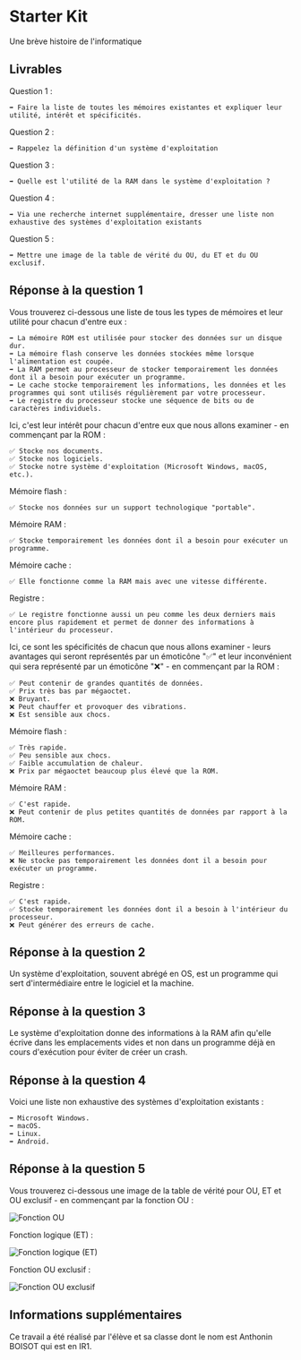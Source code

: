 # Starter Kit

Une brève histoire de l'informatique

## Livrables

Question 1 :

```
➡️ Faire la liste de toutes les mémoires existantes et expliquer leur utilité, intérêt et spécificités.
```

Question 2 :

```
➡️ Rappelez la définition d'un système d'exploitation
```

Question 3 :

```
➡️ Quelle est l'utilité de la RAM dans le système d'exploitation ?
```

Question 4 :

```
➡️ Via une recherche internet supplémentaire, dresser une liste non exhaustive des systèmes d'exploitation existants
```

Question 5 :

```
➡️ Mettre une image de la table de vérité du OU, du ET et du OU exclusif.
```

## Réponse à la question 1

Vous trouverez ci-dessous une liste de tous les types de mémoires et leur utilité pour chacun d'entre eux :

```
➡️ La mémoire ROM est utilisée pour stocker des données sur un disque dur.
➡️ La mémoire flash conserve les données stockées même lorsque l'alimentation est coupée.
➡️ La RAM permet au processeur de stocker temporairement les données dont il a besoin pour exécuter un programme.
➡️ Le cache stocke temporairement les informations, les données et les programmes qui sont utilisés régulièrement par votre processeur.
➡️ Le registre du processeur stocke une séquence de bits ou de caractères individuels.
```

Ici, c'est leur intérêt pour chacun d'entre eux que nous allons examiner - en commençant par la ROM :

```
✅ Stocke nos documents.
✅ Stocke nos logiciels.
✅ Stocke notre système d'exploitation (Microsoft Windows, macOS, etc.).
```

Mémoire flash :

```
✅ Stocke nos données sur un support technologique "portable".
```

Mémoire RAM :

```
✅ Stocke temporairement les données dont il a besoin pour exécuter un programme.
```

Mémoire cache :

```
✅ Elle fonctionne comme la RAM mais avec une vitesse différente.
```

Registre :

```
✅ Le registre fonctionne aussi un peu comme les deux derniers mais encore plus rapidement et permet de donner des informations à l'intérieur du processeur.
```

Ici, ce sont les spécificités de chacun que nous allons examiner - leurs avantages qui seront représentés par un émoticône "✅" et leur inconvénient qui sera représenté par un émoticône "❌" - en commençant par la ROM :

```
✅ Peut contenir de grandes quantités de données.
✅ Prix très bas par mégaoctet.
❌ Bruyant.
❌ Peut chauffer et provoquer des vibrations.
❌ Est sensible aux chocs.
```

Mémoire flash :

```
✅ Très rapide.
✅ Peu sensible aux chocs.
✅ Faible accumulation de chaleur.
❌ Prix par mégaoctet beaucoup plus élevé que la ROM.
```

Mémoire RAM :

```
✅ C'est rapide.
❌ Peut contenir de plus petites quantités de données par rapport à la ROM.
```

Mémoire cache :

```
✅ Meilleures performances.
❌ Ne stocke pas temporairement les données dont il a besoin pour exécuter un programme.
```

Registre :

```
✅ C'est rapide.
✅ Stocke temporairement les données dont il a besoin à l'intérieur du processeur.
❌ Peut générer des erreurs de cache.
```

## Réponse à la question 2

Un système d'exploitation, souvent abrégé en OS, est un programme qui sert d'intermédiaire entre le logiciel et la machine.

## Réponse à la question 3

Le système d'exploitation donne des informations à la RAM afin qu'elle écrive dans les emplacements vides et non dans un programme déjà en cours d'exécution pour éviter de créer un crash.

## Réponse à la question 4

Voici une liste non exhaustive des systèmes d'exploitation existants :

```
➡️ Microsoft Windows.
➡️ macOS.
➡️ Linux.
➡️ Android.
```

## Réponse à la question 5

Vous trouverez ci-dessous une image de la table de vérité pour OU, ET et OU exclusif - en commençant par la fonction OU :

![Fonction OU](https://i.imgur.com/hRumLtb.png)

Fonction logique (ET) :

![Fonction logique (ET)](https://i.imgur.com/2CQwqmU.png)

Fonction OU exclusif :

![Fonction OU exclusif](https://i.imgur.com/sChOxEZ.png)

## Informations supplémentaires

Ce travail a été réalisé par l'élève et sa classe dont le nom est Anthonin BOISOT qui est en IR1.
